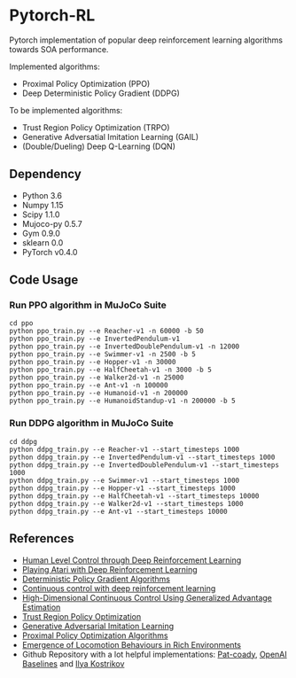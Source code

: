 # Pytorch-RL
Pytorch implementation of popular deep reinforcement learning algorithms towards SOA performance.

Implemented algorithms:
* Proximal Policy Optimization (PPO)
* Deep Deterministic Policy Gradient (DDPG) 

To be implemented algorithms:
* Trust Region Policy Optimization (TRPO)
* Generative Adversatial Imitation Learning (GAIL) 
* (Double/Dueling) Deep Q-Learning (DQN)

## Dependency
* Python 3.6
* Numpy 1.15
* Scipy 1.1.0
* Mujoco-py 0.5.7
* Gym 0.9.0
* sklearn 0.0
* PyTorch v0.4.0

## Code Usage
### Run PPO algorithm in MuJoCo Suite
```
cd ppo
python ppo_train.py --e Reacher-v1 -n 60000 -b 50
python ppo_train.py --e InvertedPendulum-v1
python ppo_train.py --e InvertedDoublePendulum-v1 -n 12000
python ppo_train.py --e Swimmer-v1 -n 2500 -b 5
python ppo_train.py --e Hopper-v1 -n 30000
python ppo_train.py --e HalfCheetah-v1 -n 3000 -b 5
python ppo_train.py --e Walker2d-v1 -n 25000
python ppo_train.py --e Ant-v1 -n 100000
python ppo_train.py --e Humanoid-v1 -n 200000
python ppo_train.py --e HumanoidStandup-v1 -n 200000 -b 5
```
### Run DDPG algorithm in MuJoCo Suite
```
cd ddpg
python ddpg_train.py --e Reacher-v1 --start_timesteps 1000
python ddpg_train.py --e InvertedPendulum-v1 --start_timesteps 1000
python ddpg_train.py --e InvertedDoublePendulum-v1 --start_timesteps 1000
python ddpg_train.py --e Swimmer-v1 --start_timesteps 1000
python ddpg_train.py --e Hopper-v1 --start_timesteps 1000
python ddpg_train.py --e HalfCheetah-v1 --start_timesteps 10000
python ddpg_train.py --e Walker2d-v1 --start_timesteps 1000
python ddpg_train.py --e Ant-v1 --start_timesteps 10000
```
## References
* [Human Level Control through Deep Reinforcement Learning](https://www.nature.com/nature/journal/v518/n7540/full/nature14236.html)
* [Playing Atari with Deep Reinforcement Learning](https://arxiv.org/abs/1312.5602)
* [Deterministic Policy Gradient Algorithms](http://proceedings.mlr.press/v32/silver14.pdf)
* [Continuous control with deep reinforcement learning](https://arxiv.org/abs/1509.02971)
* [High-Dimensional Continuous Control Using Generalized Advantage Estimation](https://arxiv.org/abs/1506.02438)
* [Trust Region Policy Optimization](https://arxiv.org/abs/1502.05477)
* [Generative Adversarial Imitation Learning](https://arxiv.org/abs/1606.03476)
* [Proximal Policy Optimization Algorithms](https://arxiv.org/abs/1707.06347)
* [Emergence of Locomotion Behaviours in Rich Environments](https://arxiv.org/abs/1707.02286)
* Github Repository with a lot helpful implementations: [Pat-coady](https://github.com/pat-coady/trpo), [OpenAI Baselines](https://github.com/openai/baselines) and [Ilya Kostrikov](https://github.com/ikostrikov/pytorch-a2c-ppo-acktr)

